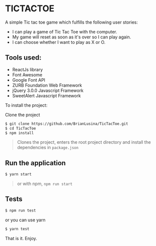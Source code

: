 # TICTACTOE	

A simple Tic tac toe game which fulfills the following user stories:

+ I can play a game of Tic Tac Toe with the computer.
+ My game will reset as soon as it's over so I can play again.
+ I can choose whether I want to play as X or O.

## Tools used:
+ ReactJs library
+ Font Awesome
+ Google Font API
+ ZURB Foundation Web Framework
+ jQuery 3.0.0 Javascript Framework
+ SweetAlert Javascript Framework

To install the project:

Clone the project
``` sh
$ git clone https://github.com/BrianLusina/TicTacToe.git
$ cd TicTacToe
$ npm install
```
> Clones the project, enters the root project directory and install the dependencies in `package.json`

## Run the application

``` sh
$ yarn start
```
> or with npm, `npm run start`

## Tests

``` sh
$ npm run test
```

or you can use yarn

``` sh
$ yarn test
```

That is it. Enjoy.